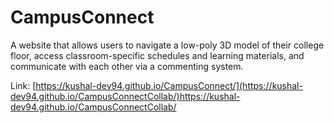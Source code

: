 # CampusConnect
A website that allows users to navigate a low-poly 3D model of their college floor, access classroom-specific schedules and learning materials, and communicate with each other via a commenting system.

Link: [https://kushal-dev94.github.io/CampusConnect/](https://kushal-dev94.github.io/CampusConnectCollab/)https://kushal-dev94.github.io/CampusConnectCollab/
